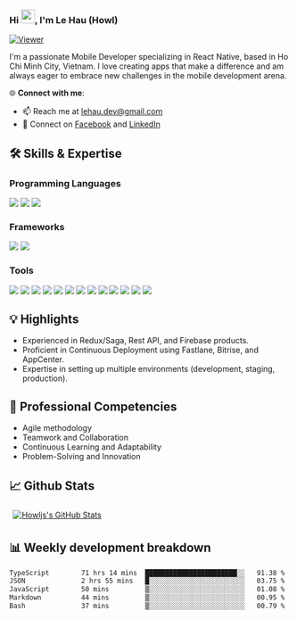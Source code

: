 ### Hi <img src="https://media.giphy.com/media/hvRJCLFzcasrR4ia7z/giphy.gif" width="25px">, I'm Le Hau (Howl)

[![Viewer](https://komarev.com/ghpvc/?username=howljs&color=blueviolet)](https://github.com/howljs)

I'm a passionate Mobile Developer specializing in React Native, based in Ho Chi Minh City, Vietnam. I love creating apps that make a difference and am always eager to embrace new challenges in the mobile development arena.

🌐 **Connect with me**:
- 📫 Reach me at [lehau.dev@gmail.com](mailto:lehau.dev@gmail.com)
- 🤝 Connect on [Facebook](https://www.facebook.com/5515886) and [LinkedIn](https://www.linkedin.com/in/howljs)

## 🛠️ Skills & Expertise
### Programming Languages
![](https://img.shields.io/badge/Javascript-informational?style=flat&logo=javascript&logoColor=000000&color=ffdf00)
![](https://img.shields.io/badge/Typescript-informational?style=flat&logo=typescript&logoColor=white&color=2e79c7)
![](https://img.shields.io/badge/Dart-informational?style=flat&logo=dart&logoColor=white&color=02599c)

### Frameworks
![](https://img.shields.io/badge/React_Native-informational?style=flat&logo=react&logoColor=25d9fd&color=262626)
![](https://img.shields.io/badge/Flutter-informational?style=flat&logo=flutter&logoColor=45c7fb&color=00559f)

### Tools
![](https://img.shields.io/badge/VSCode-informational?style=flat&logo=visualstudiocode&logoColor=white&color=0076c6)
![](https://img.shields.io/badge/Android_Studio-informational?style=flat&logo=androidstudio&logoColor=3ddc84&color=132e3d)
![](https://img.shields.io/badge/Xcode-informational?style=flat&logo=xcode&logoColor=white&color=176ee3)
![](https://img.shields.io/badge/Bitrise-informational?style=flat&logo=bitrise&logoColor=white&color=683b88)
![](https://img.shields.io/badge/Docker-informational?style=flat&logo=docker&logoColor=white&color=1c97ee)
![](https://img.shields.io/badge/Github-informational?style=flat&logo=github&logoColor=white&color=171515)
![](https://img.shields.io/badge/Bitbucket-informational?style=flat&logo=bitbucket&logoColor=white&color=156de7)
![](https://img.shields.io/badge/Git-informational?style=flat&logo=git&logoColor=white&color=f0502f)
![](https://img.shields.io/badge/Jira-informational?style=flat&logo=jira&logoColor=white&color=156de7)
![](https://img.shields.io/badge/Photoshop-informational?style=flat&logo=adobephotoshop&logoColor=011e36&color=31a8ff)
![](https://img.shields.io/badge/Illustrator-informational?style=flat&logo=adobeillustrator&logoColor=300000&color=ff9b00)
![](https://img.shields.io/badge/Figma-informational?style=flat&logo=figma&logoColor=white&color=2f3139)
![](https://img.shields.io/badge/Miro-informational?style=flat&logo=miro&logoColor=050038&color=ffd02f)

## 💡 Highlights
- Experienced in Redux/Saga, Rest API, and Firebase products.
- Proficient in Continuous Deployment using Fastlane, Bitrise, and AppCenter.
- Expertise in setting up multiple environments (development, staging, production).

## 🌟 Professional Competencies
- Agile methodology
- Teamwork and Collaboration
- Continuous Learning and Adaptability
- Problem-Solving and Innovation

## 📈 Github Stats
<a href="https://github.com/howljs">
  <img align="center" style="margin:0.4rem" src="https://github-readme-stats.vercel.app/api?username=howljs&show_icons=true&theme=dracula" alt="Howljs's GitHub Stats" />
</a>

## 📊 Weekly development breakdown
<!--START_SECTION:waka-->

```txt
TypeScript        71 hrs 14 mins  ███████████████████████░░   91.38 %
JSON              2 hrs 55 mins   █░░░░░░░░░░░░░░░░░░░░░░░░   03.75 %
JavaScript        50 mins         ▒░░░░░░░░░░░░░░░░░░░░░░░░   01.08 %
Markdown          44 mins         ▒░░░░░░░░░░░░░░░░░░░░░░░░   00.95 %
Bash              37 mins         ▒░░░░░░░░░░░░░░░░░░░░░░░░   00.79 %
```

<!--END_SECTION:waka-->
